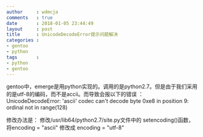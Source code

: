 ```yaml
---
author     : wdmcja
comments   : true
date       : 2018-01-05 23:44:49
layout     : post
title      : UnicodeDecodeError提示问题解决
categories :
- gentoo
- python
tags       :
- python
- gentoo
---
```


gentoo中，emerge是用python实现的。调用的是python2.7。但是由于我们采用的是utf-8的编码，而不是accii。而导致会报以下的错误 ：
UnicodeDecodeError: 'ascii' codec can't decode byte 0xe8 in position 9: ordinal not in range(128)

修改办法是：
修改/usr/lib64/python2.7/site.py文件中的
setencoding()函数，将encoding = "ascii" 修改成  encoding = "utf-8"
